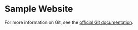 # Sample Website


For more information on Git, see the [official Git documentation](https://git-scm.com).
